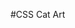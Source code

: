 #CSS Cat Art

[//]: # "This project is a picture of a cat made with Html and CSS. It's a way to practice and get better at using CSS."
